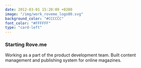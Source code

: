 ```yaml
---
date: 2012-03-01 15:20:09 +0200
image: "/img/work_roveme_logo80.svg"
background_color: "#CCCCCC"
font_color: "#FFFFFF"
type: "card-left"
---
```

### **Starting Rove.me**

Working as a part of the product development team. Built content management and publishing system for online magazines.
